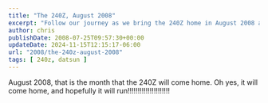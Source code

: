 ```yaml
---
title: "The 240Z, August 2008"
excerpt: "Follow our journey as we bring the 240Z home in August 2008 and work towards getting it running again."
author: chris
publishDate: 2008-07-25T09:57:30+00:00
updateDate: 2024-11-15T12:15:17-06:00
url: "2008/the-240z-august-2008"
tags: [ 240z, datsun ]
---
```


August 2008, that is the month that the 240Z will come home. Oh yes, it will come home, and hopefully it will run!!!!!!!!!!!!!!!!!!!!!

